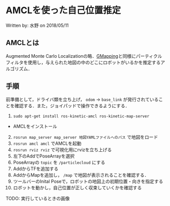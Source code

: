 # AMCLを使った自己位置推定

Written by: 水野 on 2018/05/11

## AMCLとは

Augmented Monte Carlo Localizationの略．[GMapping](gmapping.md)と同様にパーティクルフィルタを使用し，与えられた地図の中のどこにロボットがいるかを推定するアルゴリズム．

## 手順

前準備として，ドライバ類を立ち上げ， `odom` → `base_link` が発行されていることを確認する．また，ジョイパッドで操作できるようにする．

1. `sudo apt-get install ros-kinetic-amcl ros-kinetic-map-server`
  - AMCLをインストール
2. `rosrun map_server map_server 地図YAMLファイルへのパス` で地図をロード
3. `rosrun amcl amcl` でAMCLを起動
4. `rosrun rviz rviz` で可視化用にrvizを立ち上げる
5. 左下のAddでPoseArrayを選択
6. PoseArrayの `topic` を `/particlecloud` にする
7. AddからTFを追加する
8. AddからMapを追加し， `/map` で地図が表示されることを確認する．
9. ツールバーのInital Poseで，ロボットの地図上の初期位置・向きを指定する
10. ロボットを動かし，自己位置が正しく収束していくかを確認する

TODO: 実行しているときの画像
